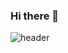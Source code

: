 ### Hi there 👋

<!--
**mina-junior/mina-junior** is a ✨ _special_ ✨ repository because its `README.md` (this file) appears on your GitHub profile.

Here are some ideas to get you started:

- 🔭 I’m currently working on ...
- 🌱 I’m currently learning ...
- 👯 I’m looking to collaborate on ...
- 🤔 I’m looking for help with ...
- 💬 Ask me about ...
- 📫 How to reach me: ...
- 😄 Pronouns: ...
- ⚡ Fun fact: ...
-->

![header](https://capsule-render.vercel.app/api?type=waving&color=87CEFA&height=250&section=header&text=Mina_Kang&fontSize=90&animation=fadeIn&fontAlignY=38&desc=%20&descAlignY=62&descAlign=62)
	
